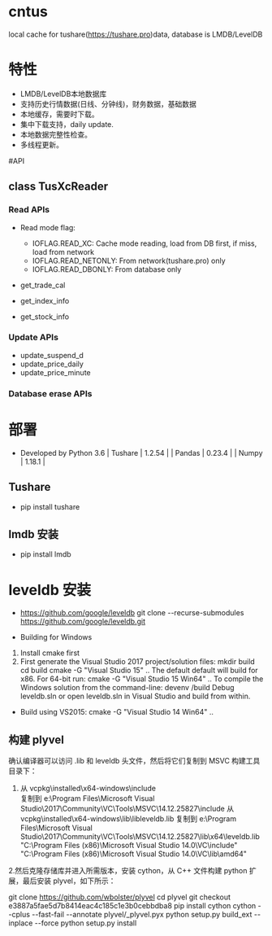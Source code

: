 # cntus
local cache for tushare(https://tushare.pro)data, database is LMDB/LevelDB

# 特性
- LMDB/LevelDB本地数据库
- 支持历史行情数据(日线、分钟线)，财务数据，基础数据
- 本地缓存，需要时下载。
- 集中下载支持，daily update.
- 本地数据完整性检查。
- 多线程更新。

#API
## class TusXcReader
### Read APIs
- Read mode flag: 
    + IOFLAG.READ_XC: Cache mode reading, load from DB first, if miss, load from network
    + IOFLAG.READ_NETONLY: From network(tushare.pro) only
    + IOFLAG.READ_DBONLY: From database only

- get_trade_cal
- get_index_info
- get_stock_info

### Update APIs
- update_suspend_d
- update_price_daily
- update_price_minute

### Database erase APIs

# 部署
- Developed by Python 3.6
| Tushare | 1.2.54 |
| Pandas  | 0.23.4 |
| Numpy  | 1.18.1 |

## Tushare
- pip install tushare

## lmdb 安装
- pip install lmdb

# leveldb 安装
- https://github.com/google/leveldb
git clone --recurse-submodules https://github.com/google/leveldb.git

- Building for Windows
1. Install cmake first
2. First generate the Visual Studio 2017 project/solution files:
    mkdir build
    cd build
    cmake -G "Visual Studio 15" ..
The default default will build for x86. For 64-bit run:
    cmake -G "Visual Studio 15 Win64" ..
To compile the Windows solution from the command-line:
    devenv /build Debug leveldb.sln
or open leveldb.sln in Visual Studio and build from within.

- Build using VS2015:
  cmake -G "Visual Studio 14 Win64" ..

## 构建 plyvel
确认编译器可以访问 .lib 和 leveldb 头文件，然后将它们复制到 MSVC 构建工具目录下：
1. 从 vcpkg\installed\x64-windows\include\
复制到 e:\Program Files\Microsoft Visual Studio\2017\Community\VC\Tools\MSVC\14.12.25827\include
从 vcpkg\installed\x64-windows\lib\libleveldb.lib 
复制到 e:\Program Files\Microsoft Visual Studio\2017\Community\VC\Tools\MSVC\14.12.25827\lib\x64\leveldb.lib
"C:\Program Files (x86)\Microsoft Visual Studio 14.0\VC\include"
"C:\Program Files (x86)\Microsoft Visual Studio 14.0\VC\lib\amd64"

2.然后克隆存储库并进入所需版本，安装 cython，从 C++ 文件构建 python 扩展，最后安装 plyvel，如下所示：

git clone https://github.com/wbolster/plyvel
cd plyvel
git checkout e3887a5fae5d7b8414eac4c185c1e3b0cebbdba8
pip install cython
cython --cplus --fast-fail --annotate plyvel/_plyvel.pyx
python setup.py build_ext --inplace --force
python setup.py install
